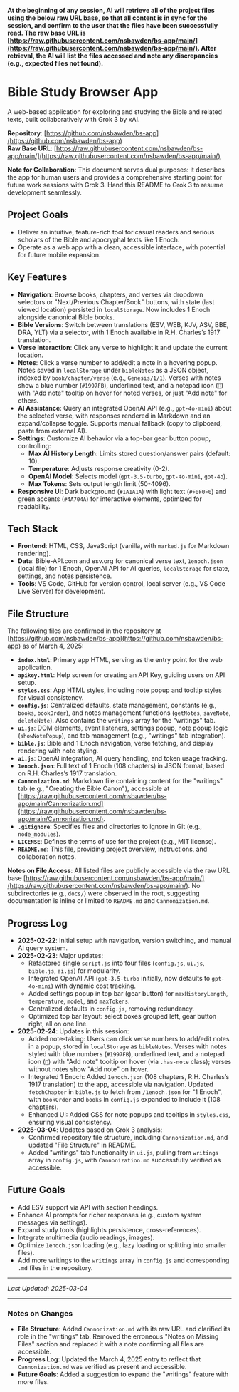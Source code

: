 **At the beginning of any session, AI will retrieve all of the project files using the below raw URL base, so that all content is in sync for the session, and confirm to the user that the files have been successfully read. The raw base URL is [https://raw.githubusercontent.com/nsbawden/bs-app/main/](https://raw.githubusercontent.com/nsbawden/bs-app/main/). After retrieval, the AI will list the files accessed and note any discrepancies (e.g., expected files not found).**

# Bible Study Browser App

A web-based application for exploring and studying the Bible and related texts, built collaboratively with Grok 3 by xAI.

**Repository**: [https://github.com/nsbawden/bs-app](https://github.com/nsbawden/bs-app)  
**Raw Base URL**: [https://raw.githubusercontent.com/nsbawden/bs-app/main/](https://raw.githubusercontent.com/nsbawden/bs-app/main/)

**Note for Collaboration**: This document serves dual purposes: it describes the app for human users and provides a comprehensive starting point for future work sessions with Grok 3. Hand this README to Grok 3 to resume development seamlessly.

## Project Goals
- Deliver an intuitive, feature-rich tool for casual readers and serious scholars of the Bible and apocryphal texts like 1 Enoch.
- Operate as a web app with a clean, accessible interface, with potential for future mobile expansion.

## Key Features
- **Navigation**: Browse books, chapters, and verses via dropdown selectors or "Next/Previous Chapter/Book" buttons, with state (last viewed location) persisted in `localStorage`. Now includes 1 Enoch alongside canonical Bible books.
- **Bible Versions**: Switch between translations (ESV, WEB, KJV, ASV, BBE, DRA, YLT) via a selector, with 1 Enoch available in R.H. Charles’s 1917 translation.
- **Verse Interaction**: Click any verse to highlight it and update the current location.
- **Notes**: Click a verse number to add/edit a note in a hovering popup. Notes saved in `localStorage` under `bibleNotes` as a JSON object, indexed by `book/chapter/verse` (e.g., `Genesis/1/1`). Verses with notes show a blue number (`#1997FB`), underlined text, and a notepad icon (`📝`) with "Add note" tooltip on hover for noted verses, or just "Add note" for others.
- **AI Assistance**: Query an integrated OpenAI API (e.g., `gpt-4o-mini`) about the selected verse, with responses rendered in Markdown and an expand/collapse toggle. Supports manual fallback (copy to clipboard, paste from external AI).
- **Settings**: Customize AI behavior via a top-bar gear button popup, controlling:
  - **Max AI History Length**: Limits stored question/answer pairs (default: 10).
  - **Temperature**: Adjusts response creativity (0-2).
  - **OpenAI Model**: Selects model (`gpt-3.5-turbo`, `gpt-4o-mini`, `gpt-4o`).
  - **Max Tokens**: Sets output length limit (50-4096).
- **Responsive UI**: Dark background (`#1A1A1A`) with light text (`#F0F0F0`) and green accents (`#4A704A`) for interactive elements, optimized for readability.

## Tech Stack
- **Frontend**: HTML, CSS, JavaScript (vanilla, with `marked.js` for Markdown rendering).
- **Data**: Bible-API.com and esv.org for canonical verse text, `1enoch.json` (local file) for 1 Enoch, OpenAI API for AI queries, `localStorage` for state, settings, and notes persistence.
- **Tools**: VS Code, GitHub for version control, local server (e.g., VS Code Live Server) for development.

## File Structure
The following files are confirmed in the repository at [https://github.com/nsbawden/bs-app](https://github.com/nsbawden/bs-app) as of March 4, 2025:
- **`index.html`**: Primary app HTML, serving as the entry point for the web application.
- **`apikey.html`**: Help screen for creating an API Key, guiding users on API setup.
- **`styles.css`**: App HTML styles, including note popup and tooltip styles for visual consistency.
- **`config.js`**: Centralized defaults, state management, constants (e.g., `books`, `bookOrder`), and notes management functions (`getNotes`, `saveNote`, `deleteNote`). Also contains the `writings` array for the "writings" tab.
- **`ui.js`**: DOM elements, event listeners, settings popup, note popup logic (`showNotePopup`), and tab management (e.g., "writings" tab integration).
- **`bible.js`**: Bible and 1 Enoch navigation, verse fetching, and display rendering with note styling.
- **`ai.js`**: OpenAI integration, AI query handling, and token usage tracking.
- **`1enoch.json`**: Full text of 1 Enoch (108 chapters) in JSON format, based on R.H. Charles’s 1917 translation.
- **`Cannonization.md`**: Markdown file containing content for the "writings" tab (e.g., "Creating the Bible Canon"), accessible at [https://raw.githubusercontent.com/nsbawden/bs-app/main/Cannonization.md](https://raw.githubusercontent.com/nsbawden/bs-app/main/Cannonization.md).
- **`.gitignore`**: Specifies files and directories to ignore in Git (e.g., `node_modules`).
- **`LICENSE`**: Defines the terms of use for the project (e.g., MIT license).
- **`README.md`**: This file, providing project overview, instructions, and collaboration notes.

**Notes on File Access**: All listed files are publicly accessible via the raw URL base [https://raw.githubusercontent.com/nsbawden/bs-app/main/](https://raw.githubusercontent.com/nsbawden/bs-app/main/). No subdirectories (e.g., `docs/`) were observed in the root, suggesting documentation is inline or limited to `README.md` and `Cannonization.md`.

## Progress Log
- **2025-02-22**: Initial setup with navigation, version switching, and manual AI query system.
- **2025-02-23**: Major updates:
  - Refactored single `script.js` into four files (`config.js`, `ui.js`, `bible.js`, `ai.js`) for modularity.
  - Integrated OpenAI API (`gpt-3.5-turbo` initially, now defaults to `gpt-4o-mini`) with dynamic cost tracking.
  - Added settings popup in top bar (gear button) for `maxHistoryLength`, `temperature`, `model`, and `maxTokens`.
  - Centralized defaults in `config.js`, removing redundancy.
  - Optimized top bar layout: select boxes grouped left, gear button right, all on one line.
- **2025-02-24**: Updates in this session:
  - Added note-taking: Users can click verse numbers to add/edit notes in a popup, stored in `localStorage` as `bibleNotes`. Verses with notes styled with blue numbers (`#1997FB`), underlined text, and a notepad icon (`📝`) with "Add note" tooltip on hover (via `.has-note` class); verses without notes show "Add note" on hover.
  - Integrated 1 Enoch: Added `1enoch.json` (108 chapters, R.H. Charles’s 1917 translation) to the app, accessible via navigation. Updated `fetchChapter` in `bible.js` to fetch from `/1enoch.json` for "1 Enoch", with `bookOrder` and `books` in `config.js` expanded to include it (108 chapters).
  - Enhanced UI: Added CSS for note popups and tooltips in `styles.css`, ensuring visual consistency.
- **2025-03-04**: Updates based on Grok 3 analysis:
  - Confirmed repository file structure, including `Cannonization.md`, and updated "File Structure" in README.
  - Added "writings" tab functionality in `ui.js`, pulling from `writings` array in `config.js`, with `Cannonization.md` successfully verified as accessible.

## Future Goals
- Add ESV support via API with section headings.
- Enhance AI prompts for richer responses (e.g., custom system messages via settings).
- Expand study tools (highlights persistence, cross-references).
- Integrate multimedia (audio readings, images).
- Optimize `1enoch.json` loading (e.g., lazy loading or splitting into smaller files).
- Add more writings to the `writings` array in `config.js` and corresponding `.md` files in the repository.

---
*Last Updated: 2025-03-04*

---

### Notes on Changes
- **File Structure**: Added `Cannonization.md` with its raw URL and clarified its role in the "writings" tab. Removed the erroneous "Notes on Missing Files" section and replaced it with a note confirming all files are accessible.
- **Progress Log**: Updated the March 4, 2025 entry to reflect that `Cannonization.md` was verified as present and accessible.
- **Future Goals**: Added a suggestion to expand the "writings" feature with more files.
